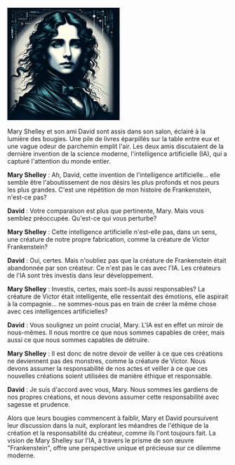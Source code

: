 ![Frankenstein et sa créature](image.png)

Mary Shelley et son ami David sont assis dans son salon, éclairé à la lumière des bougies. Une pile de livres éparpillés sur la table entre eux et une vague odeur de parchemin emplit l'air. Les deux amis discutaient de la dernière invention de la science moderne, l'intelligence artificielle (IA), qui a capturé l'attention du monde entier.

**Mary Shelley** : Ah, David, cette invention de l'intelligence artificielle... elle semble être l'aboutissement de nos désirs les plus profonds et nos peurs les plus grandes. C'est une répétition de mon histoire de Frankenstein, n'est-ce pas?

**David** : Votre comparaison est plus que pertinente, Mary. Mais vous semblez préoccupée. Qu'est-ce qui vous perturbe?

**Mary Shelley** : Cette intelligence artificielle n'est-elle pas, dans un sens, une créature de notre propre fabrication, comme la créature de Victor Frankenstein?

**David** : Oui, certes. Mais n'oubliez pas que la créature de Frankenstein était abandonnée par son créateur. Ce n'est pas le cas avec l'IA. Les créateurs de l'IA sont très investis dans leur développement.

**Mary Shelley** : Investis, certes, mais sont-ils aussi responsables? La créature de Victor était intelligente, elle ressentait des émotions, elle aspirait à la compagnie... ne sommes-nous pas en train de créer la même chose avec ces intelligences artificielles?

**David** : Vous soulignez un point crucial, Mary. L'IA est en effet un miroir de nous-mêmes. Il nous montre ce que nous sommes capables de créer, mais aussi ce que nous sommes capables de détruire.

**Mary Shelley** : Il est donc de notre devoir de veiller à ce que ces créations ne deviennent pas des monstres, comme la créature de Victor. Nous devons assumer la responsabilité de nos actes et veiller à ce que ces nouvelles créations soient utilisées de manière éthique et responsable.

**David** : Je suis d'accord avec vous, Mary. Nous sommes les gardiens de nos propres créations, et nous devons assumer cette responsabilité avec sagesse et prudence.

Alors que leurs bougies commencent à faiblir, Mary et David poursuivent leur discussion dans la nuit, explorant les méandres de l'éthique de la création et la responsabilité du créateur, comme ils l'ont toujours fait. La vision de Mary Shelley sur l'IA, à travers le prisme de son œuvre "Frankenstein", offre une perspective unique et précieuse sur ce dilemme moderne.